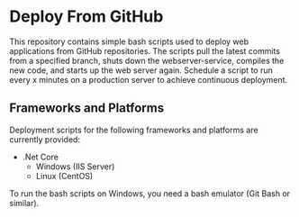 # Deploy From GitHub

This repository contains simple bash scripts used to deploy web applications from GitHub repositories. The scripts pull the latest commits from a specified branch, shuts down the webserver-service, compiles the new code, and starts up the web server again. Schedule a script to run every x minutes on a production server to achieve continuous deployment.

## Frameworks and Platforms

Deployment scripts for the following frameworks and platforms are currently provided:

- .Net Core
  - Windows (IIS Server)
  - Linux (CentOS) 
  
To run the bash scripts on Windows, you need a bash emulator (Git Bash or similar).
